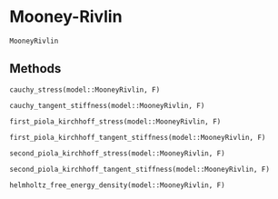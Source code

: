 # Mooney-Rivlin

```@docs
MooneyRivlin
```

## Methods

```@docs
cauchy_stress(model::MooneyRivlin, F)
```

```@docs
cauchy_tangent_stiffness(model::MooneyRivlin, F)
```

```@docs
first_piola_kirchhoff_stress(model::MooneyRivlin, F)
```

```@docs
first_piola_kirchhoff_tangent_stiffness(model::MooneyRivlin, F)
```

```@docs
second_piola_kirchhoff_stress(model::MooneyRivlin, F)
```

```@docs
second_piola_kirchhoff_tangent_stiffness(model::MooneyRivlin, F)
```

```@docs
helmholtz_free_energy_density(model::MooneyRivlin, F)
```
